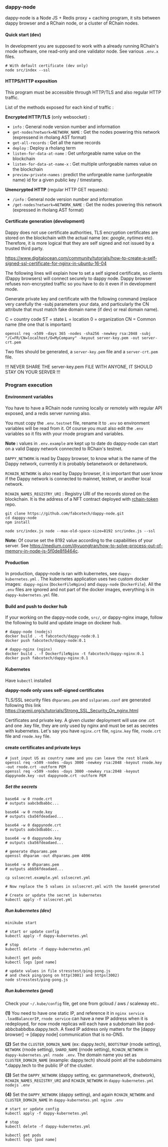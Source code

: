 ### dappy-node

dappy-node is a Node JS + Redis proxy + caching program, it sits between dappy browser and a RChain node, or a cluster of RChain nodes.

#### Quick start (dev)

In development you are supposed to work with a already running RChain's rnode software, one read-only and one validator node. See various `.env.x` files.

```
# With default certificate (dev only)
node src/index --ssl
```

####

#### HTTPS/HTTP exposition

This program must be accessible through HTTP/TLS and also regular HTTP traffic.

List of the methods exposed for each kind of traffic :

**Encrypted HTTP/TLS** (only websocket) :

- `info` : General node version number and information
- `get-nodes?network=NETWORK_NAME` : Get the nodes powering this network (expressend in rholang AST format)
- `get-all-records` : Get all the name records
- `deploy` : Deploy a rholang term
- `listen-for-data-at-name` : Get unforgeable name value on the blockchain
- `listen-for-data-at-name-x` : Get multiple unforgeable names value on the blockchain
- `preview-private-names` : predict the unforgeable name (unforgeable name) id for a given public key / timestamp.

**Unencrypted HTTP** (regular HTTP GET requests):

- `/info` : General node version number and information
- `/get-nodes?network=NETWORK_NAME` : Get the nodes powering this network (expressed in rholang AST format)

#### Certificate generation (development)

Dappy does not use certificate authorities, TLS encryption certificates are stored on the blockchain with the actual name (ex: _google_, _nytimes_ etc). Therefore, it is more logical that they are self signed and not issued by a trusted third party.

https://www.digitalocean.com/community/tutorials/how-to-create-a-self-signed-ssl-certificate-for-nginx-in-ubuntu-16-04

The following lines will explain how to set a self signed certificate, so clients (Dappy browsers) will connect securely to dappy node. Dappy browser refuses non-encrypted traffic so you have to do it even if in development mode.

Generate private key and certificate with the following command (replace very carefully the -subj parameters your data, and particularly the CN attribute that must match fake domain name (if dev) or real domain name).

C = country code
ST = state
L = location
0 = organization
CN = Common name (the one that is important)

```
openssl req -x509 -days 365 -nodes -sha256 -newkey rsa:2048 -subj "/C=FR/CN=localhost/O=MyCompany" -keyout server-key.pem -out server-crt.pem
```

Two files should be generated, a `server-key.pem` file and a `server-crt.pem` file.

!!! NEVER SHARE THE server-key.pem FILE WITH ANYONE, IT SHOULD STAY ON YOUR SERVER !!!

### Program execution

#### Environment variables

You have to have a RChain node running locally or remotely with regular API exposed, and a redis server running also.

You must copy the `.env.testnet` file, rename it to `.env` so environment variables will be read from it. Of course you must also edit the `.env` variables so it fits with your rnode program and variables.

**Note :** values in `.env.example` are kept up to date do dappy-node can start on a valid Dappy network connected to RChain's testnet.

`DAPPY_NETWORK` is read by Dappy browser, to know what is the name of the Dappy network, currently it is probably betanetwork or deltanetwork.

`RCHAIN_NETWORK` is also read by Dappy browser, it is important that user know if the Dappy network is connected to mainnet, testnet, or another local network.

`RCHAIN_NAMES_REGISTRY_URI` : Registry URI of the records stored on the blockchain. It is the address of a NFT contract deployed with [rchain-token](https://github.com/fabcotech/rchain-token) repo.

```
git clone https://github.com/fabcotech/dappy-node.git
cd dapppy-node
npm install

node src/index.js node --max-old-space-size=8192 src/index.js --ssl
```

**Note:** Of course set the 8192 value according to the capabilities of your server. See https://medium.com/@vuongtran/how-to-solve-process-out-of-memory-in-node-js-5f0de8f8464c.

#### Production

In production, dappy-node is ran with kubernetes, see `dappy-kubernetes.yml` . The kubernetes application uses two custom docker images:` dappy-nginx` (`DockerFileNginx`) and `dappy-node` (`DockerFile`). All the `.env` files are ignored and not part of the docker images, everything is in `dappy-kubernetes.yml` file.

#### Build and push to docker hub

If your working on the dappy-node code, `src/`, or dappy-nginx image, follow the following to build and update image on dockeer hub.

```
# dappy-node (nodejs)
docker build . -t fabcotech/dappy-node:0.1
docker push fabcotech/dappy-node:0.1

# dappy-nginx (nginx)
docker build . -f DockerfileNginx -t fabcotech/dappy-nginx:0.1
docker push fabcotech/dappy-nginx:0.1

```

#### Kubernetes

Have `kubectl` installed

**dappy-node only uses self-signed certificates**

TLS/SSL security files `dhparams.pem` and `sslparams.conf` are generated following this link https://raymii.org/s/tutorials/Strong_SSL_Security_On_nginx.html

Certificates and private key. A given cluster deployment will use one .crt and one .key file, they are only used by nginx and must be set as secretes with kubernetes. Let's say you have `nginx.crt` file, `nginx.key` file, `rnode.crt` file and `rnode.key` file.

#### create certificates and private keys

```
# just input US as country name and you can leave the rest blank
openssl req -x509 -nodes -days 3000 -newkey rsa:2048 -keyout rnode.key -out rnode.crt -outform PEM
openssl req -x509 -nodes -days 3000 -newkey rsa:2048 -keyout dappynode.key -out dappynode.crt -outform PEM
```

##### Set the secrets

```
base64 -w 0 rnode.crt
# outputs aabcbdbabbc...

base64 -w 0 rnode.key
# outputs cba56fdeadaed...

base64 -w 0 dappynode.crt
# outputs aabcbdbabbc...

base64 -w 0 dappynode.key
# outputs cba56fdeadaed...

# generate dhparams.pem
openssl dhparam -out dhparams.pem 4096

base64 -w 0 dhparams.pem
# outputs abb56fdeadaed...

cp sslsecret.example.yml sslsecret.yml

# Now replace the 5 values in sslsecret.yml with the base64 generated

# Create or update the secret in kubernetes
kubectl apply -f sslsecret.yml
```

##### Run kubernetes (dev)

```
minikube start

# start or update config
kubectl apply -f dappy-kubernetes.yml

# stop
kubectl delete -f dappy-kubernetes.yml

kubectl get pods
kubectl logs [pod name]

# update values in file stresstest/ping-pong.js
# and check ping/pong on http(3001) and https(3002)
node stresstest/ping-pong.js

```

##### Run kubernetes (prod)

Check your `~/.kube/config` file, get one from gcloud / aws / scaleway etc..

**(1)** You need to have one static IP, and reference it in `nginx service .loadBalancerIP`, `rnode service` can have a new IP address when it is redeployed, for now rnode replicas will each have a subdomain like pod-abbcbabbdba.dappy.tech. A fixed IP address only matters for the [dappy browser] -> [dappy node] communication that is no-DNS.

**(2)** Set the `CLUSTER_DOMAIN_NAME` (ex: dappy.tech), `BOOTSTRAP` (rnode setting), `NETWORK` (rnode setting), `SHARD_NAME` (rnode setting), `RCHAIN_NETWORK` in `dappy-kubernetes.yml rnode .env`. The domain name you set as `CLUSTER_DOMAIN_NAME` (example: dappy.tech) should point all the subdomains \*.dappy.tech to the public IP of the cluster.

**(3)** Set the `DAPPY_NETWORK` (dappy setting, ex: gammanetwork, dnetwork), `RCHAIN_NAMES_REGISTRY_URI` and `RCHAIN_NETWORK` in `dappy-kubernetes.yml nodejs .env`

**(4)** Set the `DAPPY_NETWORK` (dappy setting), and again `RCHAIN_NETWORK` and `CLUSTER_DOMAIN_NAME` in `dappy-kubernetes.yml nginx .env`

```
# start or update config
kubectl apply -f dappy-kubernetes.yml

# stop
kubectl delete -f dappy-kubernetes.yml

kubectl get pods
kubectl logs [pod name]
```

